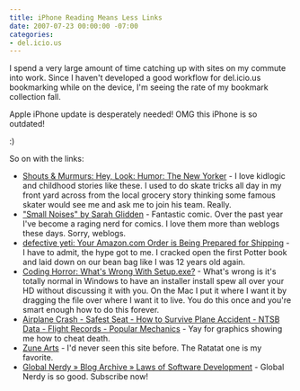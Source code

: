 ```yaml
---
title: iPhone Reading Means Less Links
date: 2007-07-23 00:00:00 -07:00
categories:
- del.icio.us
---
```


<p>I spend a very large amount of time catching up with sites on my commute into work. Since I haven't developed a good workflow for del.icio.us bookmarking while on the device, I'm seeing the rate of my bookmark collection fall.</p>

<p>Apple iPhone update is desperately needed! OMG this iPhone is so outdated!</p>

<p>:)</p>

<p>So on with the links:</p>

<ul>
    <li><a href="http://www.newyorker.com/humor/2007/07/23/070723sh_shouts_rich">Shouts &amp; Murmurs: Hey, Look: Humor: The New Yorker</a> - I love kidlogic and childhood stories like these. I used to do skate tricks all day in my front yard across from the local grocery story thinking some famous skater would see me and ask me to join his team. Really.</li>
    <li><a href="http://www.webcomicsnation.com/minicloud/minicloud/series.php?view=single&amp;ID=81074">&quot;Small Noises&quot; by Sarah Glidden</a> - Fantastic comic. Over the past year I've become a raging nerd for comics. I love them more than weblogs these days. Sorry, weblogs.</li>
    <li><a href="http://www.defectiveyeti.com/archives/002169.html">defective yeti: Your Amazon.com Order is Being Prepared for Shipping</a> - I have to admit, the hype got to me. I cracked open the first Potter book and laid down on our bean bag like I was 12 years old again.</li>
    <li><a href="http://www.codinghorror.com/blog/archives/000914.html">Coding Horror: What's Wrong With Setup.exe?</a> - What's wrong is it's totally normal in Windows to have an installer install spew all over your HD without discussing it with you. On the Mac I put it where I want it by dragging the file over where I want it to live. You do this once and you're smart enough how to do this forever.</li>
    <li><a href="http://www.popularmechanics.com/science/air_space/4219452.html">Airplane Crash - Safest Seat - How to Survive Plane Accident - NTSB Data - Flight Records - Popular Mechanics</a> - Yay for graphics showing me how to cheat death.</li>
    <li><a href="https://www.zune-arts.net/">Zune Arts</a> - I'd never seen this site before. The Ratatat one is my favorite.</li>
    <li><a href="http://globalnerdy.com/2007/07/18/laws-of-software-development/">Global Nerdy &raquo; Blog Archive &raquo; Laws of Software Development</a> - Global Nerdy is so good. Subscribe now!</li>
</ul>
